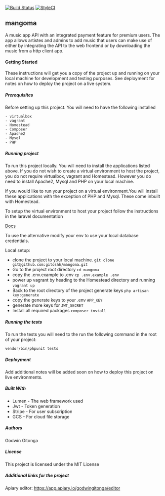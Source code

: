 [![Build Status](https://travis-ci.org/gitoshh/mangoma.svg?branch=develop)](https://travis-ci.org/gitoshh/mangoma)
[![StyleCI](https://github.styleci.io/repos/183754318/shield?branch=develop)](https://github.styleci.io/repos/183754318)

## mangoma
A music app API with an integrated payment feature for premium users. The app allows artistes and admins to add music that users can make use of either by integrating the API to the web frontend or by downloading the music from a http client app.


#### Getting Started
These instructions will get you a copy of the project up and running on your local machine for development and testing purposes. See deployment for notes on how to deploy the project on a live system.

##### Prerequisites
Before setting up this project. You will need to have the following installed

```
- virtualbox
- vagrant
- Homestead
- Composer
- Apache2
- Mysql
- PHP

```

##### Running project
To run this project locally. You will need to install the applications listed above. If you do not wish to
create a virtual environment to host the project, you do not require virtualbox, vagrant and Homestead.
However you do need to install Apache2, Mysql and PHP on your local machine.

If you would like to run your project on a virtual environment.You will install these applications with the exception of PHP and Mysql.
These come inbuilt with Homestead.

To setup the virtual environment to host your project follow the instructions in the laravel documentation

[Docs](https://laravel.com/docs/5.8/homestead)

To use the alternative modify your env to use your local database credentials.

Local setup: 
- clone the project to your local machine.
```git clone git@github.com:gitoshh/mangoma.git```
- Go to the project root directory
```cd mangoma```
- copy the .env.example to .env
```cp .env.example .env```
- power up vagrant by heading to the Homestead directory and running `vagrant up`
- Back to the root directory of the project generate keys
```php artisan key:generate```
- copy the generate keys to your .env `APP_KEY`
- generate more keys for `JWT_SECRET`
- Install all required packages
```composer install```

##### Running the tests
To run the tests you will need to the run the following command in the root of your project:

`vendor/bin/phpunit tests`

##### Deployment
Add additional notes will be added soon on how to deploy this project on live environments.

##### Built With

- Lumen  - The web framework used
- Jwt    - Token generation
- Stripe - For user subscription
- GCS    - For cloud file storage

##### Authors
Godwin Gitonga

##### License
This project is licensed under the MIT License

##### Additional links for the project
Apiary editor: https://app.apiary.io/godwingitonga/editor
